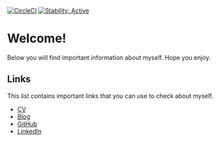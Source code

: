 [![CircleCI](https://circleci.com/gh/alexfalkowski/alexfalkowski.github.io.svg?style=shield)](https://circleci.com/gh/alexfalkowski/alexfalkowski.github.io)
[![Stability: Active](https://masterminds.github.io/stability/active.svg)](https://masterminds.github.io/stability/active.html)

# Welcome!

Below you will find important information about myself. Hope you enjoy.

## Links

This list contains important links that you can use to check about myself.

- [CV](https://docs.google.com/document/d/1Nd9rfwKs_j5rcImtY17WhFj4LDfnHSRY_lgnh5cCjeE/edit?usp=sharing)
- [Blog](https://alejandrofalkowski.substack.com/)
- [GitHub](https://github.com/alexfalkowski)
- [LinkedIn](https://www.linkedin.com/in/alejandro-falkowski/)
